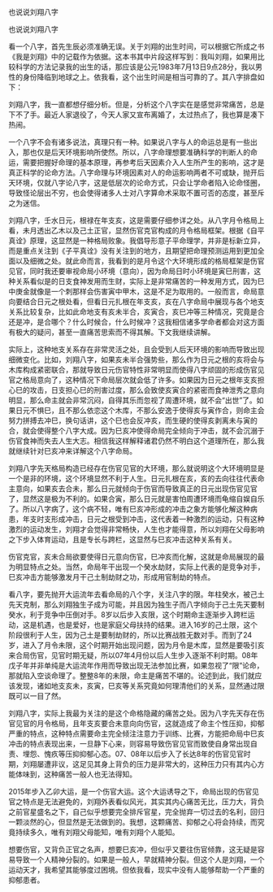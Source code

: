 也说说刘翔八字

也说说刘翔八字

看一个八字，首先生辰必须准确无误。关于刘翔的出生时间，可以根据它所成之书《我是刘翔》中的记载作为依据。这本书其中片段这样写到：我叫刘翔，如果用比较科学的方法记录我的出生的话，那应该是公元1983年7月13日9点28分，我以男性的身份降临到地球之上。依我看，这个出生时间是相当可靠的了。其八字排盘如下：

刘翔八字，我一直都想仔细分析。但是，分析这个八字实在是感觉非常痛苦，总是下不了手。最近人家退役了，今天人家又宣布离婚了，太过热点了，我也算是凑下热闹。

一个八字不会有诸多说法，真理只有一种。如果说八字与人的命运总是有一些出入，那也仅是后天环境影响所使然。所以，八字命理想要准确科学的判断人的命运，需要把握好命理的基本原理，再参考后天因素介入人生所产生的影响，这才是真正科学的论命方法。八字命理与环境因素对人的命运影响两者不可或缺，抛开后天环境，仅就八字论八字，这是低层次的论命方式，只会让学命者陷入论命怪圈，导致怪论层出不穷，也会使得诸多人士对八字算命术采取不置可否的态度，甚至斥之为迷信。

刘翔八字，壬水日元，根禄在年支亥，这是需要仔细参详之处。从八字月令格局上看，未月透出乙木以及己土正官，显然伤官克官构成的月令格局框架。根据《自平真诠》原理，这显然是一种格局败象。我倡导形意子平命理学，并非是标新立异，而是重点关注到《子平真诠》没有关注到的地方，且期望把命理预测运用到更加全面以及细微之处。就此命而言，我看到的是月令这个大环境形成的格局框架是伤官见官，同时我还要审视命局小环境（意向），因为命局日时小环境是寅巳刑害，这种关系看似是的日支食神发用而生财，实际上是非常痛苦的一种发用方式，因为巳中庚金就像是一个刺那样会伤害寅中甲木，这是不足为取用的。一般而言，命局意向要结合日元之根处看，但看日元扎根在年支亥，亥在八字命局中展现与各个地支关系比较复杂，比如此命地支有亥未半合，亥寅合，亥巳冲等三种情况，究竟是合还是冲，是合哪个？什么时候合，什么时候冲？这我相信诸多学命者都会对这方面有极大的疑问，甚至一直痛苦思索而不得其解。下文我继续讲解。

实际上，这种地支关系存在非常灵活之处，且会受到人后天环境的影响而导致出现细微变化。比如，刘翔八字，如果亥未半合强势些，那么作为日元之根的亥将会与木库构成紧密联合，那就导致日元伤官特性非常明显而使得八字顽固的形成伤官见官之格局意向了，这种情况下命局层次就会低了许多。如果因为日元之根年支亥担心巳的攻击，日支担心巳的刑害过度，那么会致使亥寅合的紧密而食神泄秀之意向明显，那么命主就会非常沉闷，自得其乐而忽视了周遭环境，就不会“出世”了。如果日元不惧巳，且不那么依恋这个木库，不那么安逸于使得亥与寅作合，则命主会努力拼搏去冲巳，换句话讲，这个巳也会反冲亥，而生硬的使得亥剥离未与寅的合，就会使得整个八字大成。因为巳亥冲使得命局完全倾向于冲击，就不会沉溺于伤官食神而失去人生大志。相信我这样解释诸君仍然不明白这个道理所在，那么我就继续针对巳亥冲来详解这个八字命局。

刘翔八字先天格局构造已经存在伤官见官的大环境，那么就说明这个大环境明显是一个是非的环境，这个环境显然不利于人生。日元扎根在亥，亥的去向往往代表命主意向，如果亥去合未，那么日元就倾向于伤官而导致真正的日元出现伤官见官了，显然这是极为不利的。如果合寅，那么日元就是害怕周遭环境而龟缩自娱自乐了。所以八字病了，这个病不轻，唯有巳亥冲形成的冲击之象方能够化解这种病患，年支时支形成冲击，日元之根受到冲击，这代表着一种激烈的运动，只有这种激烈的运动发生，刘翔才会觉得非常畅快，人生也才能得意，所以刘翔在父母影响之下步入体育运动，且是专长与跨栏，这显然与巳亥冲击这种关系有关。

伤官克官，亥未合局欲要使得日元意向伤官，巳冲亥而化解，这就是命局展现的最为明显特点之处。当然，命局年干出现一个癸水劫财，实际上代表的是竞争对手，巳亥冲击方能够激发月干己土制劫财之功，形成用官制劫的特点。

看八字，要先抛开大运流年去看命局的八个字，关注八字的限。年柱癸水，被己土先天克制，那么刘翔独生子成为可能，并且因为独生子而八字倾向于己土先天要制癸水，利于竞争中压倒对手。8岁以后步入亥限，这个时期命主逐渐步入跨栏运动，这是机遇，也是爱好，也是家庭父母扶持的结果。进入16岁的己土限，这个阶段很利于人生，因为己土是要制劫财的，所以比赛战胜无数对手。而到了24岁，进入了月令未限，这个时期开始出现问题，因为月令是木库，显然是要吸引亥来合局伤官，见官时期无疑，所以07年4月份以后人生步入逐渐不利时期。08年戊子年并非单纯是大运流年作用而导致出现无法参加比赛，如果忽视了“限”论命，那就陷入空谈命理了。整整8年的未限，命主是痛苦不堪的。论述到此，我们就应该发现，诸如地支亥未，亥寅，巳亥等关系究竟如何理清他们的关系，显然通过限既可以一目了然。

刘翔八字，实际上我最为关注的是这个命格隐藏的痛苦之处。因为八字先天存在伤官见官的月令格局，且年支亥要合未意向向伤官，这就造成了命主个性压抑，抑郁严重的特点，这种特点需要命主完全倾注注意力于训练、比赛，方能把命局中巳亥冲击的特点表现出来，一旦静下心来，则容易导致伤官见官而致使自身常出现自责、埋怨、愧疚等压抑抑郁心态。07、08年以后步入了长达8年的伤官见官时期，刘翔屡遭非议，这足见其身上背负的压力是非常大的，这种压力只有其内心方能体味到，这种痛苦一般人也无法得知。

2015年步入乙卯大运，是一个伤官大运。这个大运诱导之下，命局出现的伤官见官之特点是无法避免的，刘翔外表看似风光，其实其内心痛苦无比，压力大，背负之前官星盛名之下，自己似乎想要完全排斥官星，完全抛弃一切过去的名利，回归一颗淡然的心，但显然是无法做到的。我想，这颗痛苦、抑郁之心将会持续，而究竟持续多久，唯有刘翔父母能知，唯有刘翔个人能知。

想要伤官，又背负正官之名声，想要巳亥冲，但似乎又要往伤官倾靠，这无疑是容易导致一个人精神分裂的。如果是一般人，早就精神分裂。但这个人是刘翔，一个运动天才，我希望其能够度过困境。但依我看，现实中没有人能够帮助一个严重的抑郁患者。

